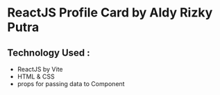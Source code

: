 # ReactJS Profile Card by Aldy Rizky Putra

## Technology Used :

- ReactJS by Vite
- HTML & CSS
- props for passing data to Component
